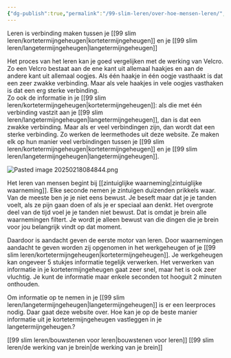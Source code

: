 ```yaml
---
{"dg-publish":true,"permalink":"/99-slim-leren/over-hoe-mensen-leren/","created":"2025-02-15T08:48:42.820+01:00","updated":"2025-02-25T08:41:50.394+01:00"}
---
```


Leren is verbinding maken tussen je [[99 slim leren/kortetermijngeheugen\|kortetermijngeheugen]] en je [[99 slim leren/langetermijngeheugen\|langetermijngeheugen]]

Het proces van het leren kan je goed vergelijken met de werking van Velcro.  Zo een Velcro bestaat aan de ene kant uit allemaal haakjes en aan de andere kant uit allemaal oogjes. Als één haakje in één oogje vasthaakt is dat een zeer zwakke verbinding. Maar als vele haakjes in vele oogjes vasthaken is dat een  erg sterke verbinding.  
Zo ook de informatie in je [[99 slim leren/kortetermijngeheugen\|kortetermijngeheugen]]: als die met één verbinding vastzit aan  je [[99 slim leren/langetermijngeheugen\|langetermijngeheugen]], dan is dat een zwakke verbinding. Maar als er veel verbindingen zijn, dan wordt dat een sterke verbinding.  Zo werken de leermethodes uit deze website. Ze maken elk op hun manier veel verbindingen tussen je [[99 slim leren/kortetermijngeheugen\|kortetermijngeheugen]] en je [[99 slim leren/langetermijngeheugen\|langetermijngeheugen]].

![Pasted image 20250218084844.png](/img/user/99%20slim%20leren/Pasted%20image%2020250218084844.png)

Het leren van mensen begint bij [[zintuiglijke waarneming\|zintuiglijke waarneming]]. Elke seconde nemen je zintuigen duizenden prikkels waar. Van de meeste ben je je niet eens bewust. Je beseft maar dat je je tanden voelt, als ze pijn gaan doen of als je er speciaal aan denkt. Het overgrote deel van de tijd voel je je tanden niet bewust. Dat is omdat je brein alle waarnemingen filtert. Je wordt je alleen bewust van die dingen die je brein voor jou belangrijk vindt op dat moment.

Daardoor is aandacht geven de eerste motor van leren. Door waarnemingen aandacht te geven worden zij opgenomen  in het werkgeheugen of je [[99 slim leren/kortetermijngeheugen\|kortetermijngeheugen]]. Je werkgeheugen kan ongeveer 5 stukjes informatie tegelijk verwerken. Het verwerken van informatie in je kortetermijngeheugen gaat zeer snel, maar het is ook zeer vluchtig. Je kunt de informatie maar enkele seconden tot hooguit 2 minuten onthouden.

Om informatie op te nemen in je [[99 slim leren/langetermijngeheugen\|langetermijngeheugen]] is er een leerproces nodig. Daar gaat deze website over. Hoe kan je op de beste manier informatie uit je kortetermijngeheugen vastleggen in je langetermijngeheugen.? 

[[99 slim leren/bouwstenen voor leren\|bouwstenen voor leren]]
[[99 slim leren/de werking van je brein\|de werking van je brein]]
